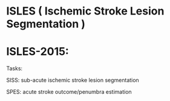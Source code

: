 # ISLES ( Ischemic Stroke Lesion Segmentation )

# ISLES-2015:

Tasks:

SISS: sub-acute ischemic stroke lesion segmentation

SPES: acute stroke outcome/penumbra estimation
